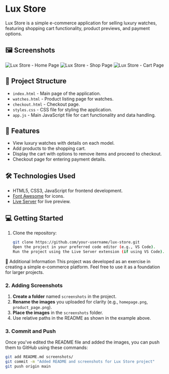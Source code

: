 # Lux Store

Lux Store is a simple e-commerce application for selling luxury watches, featuring shopping cart functionality, product previews, and payment options.

## 🖼️ Screenshots

![Lux Store - Home Page](./images/home-page.png)
![Lux Store - Shop Page](./images/shop.png)
![Lux Store - Cart Page](./images/cart.png)

## 📂 Project Structure

- `index.html` - Main page of the application.
- `watches.html` - Product listing page for watches.
- `checkout.html` - Checkout page.
- `styles.css` - CSS file for styling the application.
- `app.js` - Main JavaScript file for cart functionality and data handling.

## 🚀 Features

- View luxury watches with details on each model.
- Add products to the shopping cart.
- Display the cart with options to remove items and proceed to checkout.
- Checkout page for entering payment details.

## 🛠️ Technologies Used

- HTML5, CSS3, JavaScript for frontend development.
- [Font Awesome](https://cdnjs.com/libraries/font-awesome) for icons.
- [Live Server](https://marketplace.visualstudio.com/items?itemName=ritwickdey.LiveServer) for live preview.

## 💻 Getting Started

1. Clone the repository:
   ```bash
   git clone https://github.com/your-username/lux-store.git
   Open the project in your preferred code editor (e.g., VS Code).
   Run the project using the Live Server extension (if using VS Code).
📝 Additional Information
This project was developed as an exercise in creating a simple e-commerce platform. Feel free to use it as a foundation for larger projects.
### 2. Adding Screenshots

1. **Create a folder** named `screenshots` in the project.
2. **Rename the images** you uploaded for clarity (e.g., `homepage.png`, `product_page.png`).
3. **Place the images** in the `screenshots` folder.
4. Use relative paths in the README as shown in the example above.

### 3. Commit and Push

Once you've edited the README file and added the images, you can push them to GitHub using these commands:

```bash
git add README.md screenshots/
git commit -m "Added README and screenshots for Lux Store project"
git push origin main

